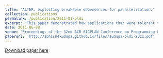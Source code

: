 ```yaml
---
title: "ALTER: exploiting breakable dependences for parallelization."
collection: publications
permalink: /publication/2011-01-pldi
excerpt: 'This paper demonstrated how applications that were tolerant to some amount of "staleness" in the underlying consistency model could be parallelized more effectively.'
date: 2011-06-08
venue: 'Proceedings of the 32nd ACM SIGPLAN Conference on Programming Language Design and Implementation, PLDI 2011, San Jose, CA, USA, June 4-8, 2011'
paperurl: 'http://abhishekudupa.github.io/files/audupa-pldi-2011.pdf'
---
```

[Download paper here](http://abhishekudupa.github.io/files/audupa-pldi-2011.pdf)
